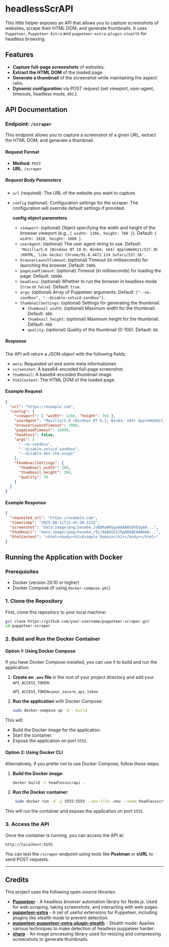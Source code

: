 # headlessScrAPI

This little helper exposes an API that allows you to capture screenshots of websites, scrape their HTML DOM, and generate thumbnails. It uses `Puppeteer`, `Puppeteer-Extra` and `puppeteer-extra-plugin-stealth` for headless browsing.

## Features

- **Capture full-page screenshots** of websites.
- **Extract the HTML DOM** of the loaded page.
- **Generate a thumbnail** of the screenshot while maintaining the aspect ratio.
- **Dynamic configuration** via POST request (set viewport, user-agent, timeouts, headless mode, etc.).

## API Documentation

### Endpoint: `/scraper`

This endpoint allows you to capture a screenshot of a given URL, extract the HTML DOM, and generate a thumbnail.

#### **Request Format**

- **Method**: `POST`
- **URL**: `/scraper`

##### **Request Body Parameters**

- `url` (required): The URL of the website you want to capture.
- `config` (optional): Configuration settings for the scraper. The configuration will override default settings if provided.

  **config object parameters**:

  - `viewport`: (optional) Object specifying the width and height of the browser viewport (e.g., `{ width: 1366, height: 768 }`). Default: `{ width: 1920, height: 1080 }`.
  - `userAgent`: (optional) The user agent string to use. Default: `'Mozilla/5.0 (Windows NT 10.0; Win64; x64) AppleWebKit/537.36 (KHTML, like Gecko) Chrome/91.0.4472.124 Safari/537.36'`.
  - `browserLaunchTimeout`: (optional) Timeout (in milliseconds) for launching the browser. Default: `5000`.
  - `pageLoadTimeout`: (optional) Timeout (in milliseconds) for loading the page. Default: `10000`.
  - `headless`: (optional) Whether to run the browser in headless mode (`true` or `false`). Default: `true`.
  - `args`: (optional) Array of Puppeteer arguments. Default: `["--no-sandbox", "--disable-setuid-sandbox"]`.
  - `thumbnailSettings`: (optional) Settings for generating the thumbnail.
    - `thumbnail_width`: (optional) Maximum width for the thumbnail. Default: `400`.
    - `thumbnail_height`: (optional) Maximum height for the thumbnail. Default: `400`.
    - `quality`: (optional) Quality of the thumbnail (0-100). Default: `80`.

##### **Response**

The API will return a JSON object with the following fields:

- `meta`: Requested url and some meta informationen
- `screenshot`: A base64-encoded full-page screenshot.
- `thumbnail`: A base64-encoded thumbnail image.
- `htmlContent`: The HTML DOM of the loaded page.

#### **Example Request**

```json
{
  "url": "https://example.com",
  "config": {
    "viewport": { "width": 1366, "height": 768 },
    "userAgent": "Mozilla/5.0 (Windows NT 6.1; Win64; x64) AppleWebKit/537.36 (KHTML, like Gecko) Chrome/89.0.4389.82 Safari/537.36",
    "browserLaunchTimeout": 7000,
    "pageLoadTimeout": 15000,
    "headless": false,
    "args": [
      "--no-sandbox",
      "--disable-setuid-sandbox",
      "--disable-dev-shm-usage"
    ],
    "thumbnailSettings": {
      "thumbnail_width": 300,
      "thumbnail_height": 300,
      "quality": 70
    }
  }
}
```

#### **Example Response**

```json
{
  "requested_url": "https://example.com",
  "timestamp": "2025-08-11T15:45:30.123Z",
  "screenshot": "data:image/png;base64,iVBORw0KGgoAAAANSUhEUgAA...",
  "thumbnail": "data:image/jpeg;base64,/9j/4AAQSkZJRgABAQEAAAAAA...",
  "htmlContent": "<html><body><h1>Example Domain</h1></body></html>"
}
```

## Running the Application with Docker

### Prerequisites

- Docker (version 20.10 or higher)
- Docker Compose (if using `docker-compose.yml`)

### 1. **Clone the Repository**

First, clone this repository to your local machine:

```bash
git clone https://github.com/your-username/puppeteer-scraper.git
cd puppeteer-scraper
```

### 2. **Build and Run the Docker Container**

#### **Option 1: Using Docker Compose**

If you have Docker Compose installed, you can use it to build and run the application:

1. **Create an `.env` file** in the root of your project directory and add your `API_ACCESS_TOKEN`:

   ```
   API_ACCESS_TOKEN=your_secure_api_token
   ```

2. **Run the application** with Docker Compose:
   ```bash
   sudo docker-compose up -d --build
   ```

This will:

- Build the Docker image for the application.
- Start the container.
- Expose the application on port `5555`.

#### **Option 2: Using Docker CLI**

Alternatively, if you prefer not to use Docker Compose, follow these steps:

1. **Build the Docker image**:

   ```bash
   docker build -t headlessscrapi .
   ```

2. **Run the Docker container**:
   ```bash
    sudo docker run -d -p 5555:5555 --env-file .env --name headlessscrapi headlessscrapi
   ```

This will run the container and expose the application on port `5555`.

### 3. **Access the API**

Once the container is running, you can access the API at:

```
http://localhost:5555
```

You can test the `/scraper` endpoint using tools like **Postman** or **cURL** to send POST requests.

---

## Credits

This project uses the following open-source libraries:

- **[Puppeteer](https://github.com/puppeteer/puppeteer)** - A headless browser automation library for Node.js. Used for web scraping, taking screenshots, and interacting with web pages.
- **[puppeteer-extra](https://github.com/berstend/puppeteer-extra)** - A set of useful extensions for Puppeteer, including plugins like stealth mode to prevent detection.
- **[puppeteer-puppeteer-extra-plugin-stealth](https://github.com/berstend/puppeteer-extra/tree/master/packages/puppeteer-extra-plugin-stealth)** - Stealth mode: Applies various techniques to make detection of headless puppeteer harder.
- **[sharp](https://github.com/lovell/sharp)** - An image processing library used for resizing and compressing screenshots to generate thumbnails.
